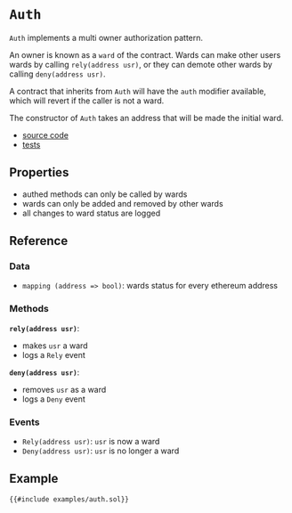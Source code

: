 # `Auth`

`Auth` implements a multi owner authorization pattern.

An owner is known as a `ward` of the contract. Wards can make other users wards by calling
`rely(address usr)`, or they can demote other wards by calling `deny(address usr)`.

A contract that inherits from `Auth` will have the `auth` modifier available, which will revert if
the caller is not a ward.

The constructor of `Auth` takes an address that will be made the initial ward.

- [source code](https://github.com/dapp-org/dappsys-v2/blob/main/src/auth.sol)
- [tests](https://github.com/dapp-org/dappsys-v2/blob/main/src/test/auth.t.sol)

## Properties

- authed methods can only be called by wards
- wards can only be added and removed by other wards
- all changes to ward status are logged

## Reference

### Data

- `mapping (address => bool)`: wards status for every ethereum address

### Methods

**`rely(address usr)`**:

- makes `usr` a ward
- logs a `Rely` event

**`deny(address usr)`**:

- removes `usr` as a ward
- logs a `Deny` event

### Events

- `Rely(address usr)`: `usr` is now a ward
- `Deny(address usr)`: `usr` is no longer a ward

## Example


```solidity
{{#include examples/auth.sol}}
```
